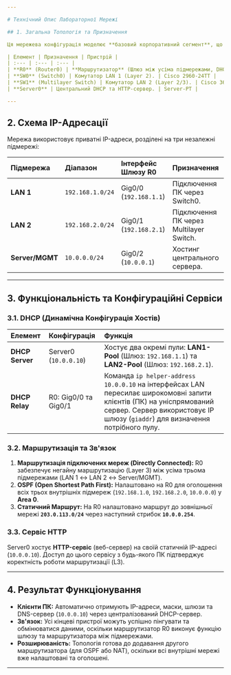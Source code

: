 ```yaml
---

# Технічний Опис Лабораторної Мережі

## 1. Загальна Топологія та Призначення

Ця мережева конфігурація моделює **базовий корпоративний сегмент**, що складається з двох відділів (LAN) та централізованого сегменту керування/сервісів (Server/MGMT), які з'єднані єдиним маршрутизатором (R0).

| Елемент | Призначення | Пристрій |
| :--- | :--- | :--- |
| **R0** (Router0) | **Маршрутизатор** (Шлюз між усіма підмережами, DHCP Relay, OSPF). | Cisco 2911 |
| **SW0** (Switch0) | Комутатор LAN 1 (Layer 2). | Cisco 2960-24TT |
| **SW1** (Multilayer Switch) | Комутатор LAN 2 (Layer 2/3). | Cisco 3650-24PS |
| **Server0** | Центральний DHCP та HTTP-сервер. | Server-PT |

---
```


## 2. Схема IP-Адресації

Мережа використовує приватні IP-адреси, розділені на три незалежні підмережі:

| Підмережа | Діапазон | Інтерфейс Шлюзу R0 | Призначення |
| :--- | :--- | :--- | :--- |
| **LAN 1** | `192.168.1.0/24` | Gig0/0 (`192.168.1.1`) | Підключення ПК через Switch0. |
| **LAN 2** | `192.168.2.0/24` | Gig0/1 (`192.168.2.1`) | Підключення ПК через Multilayer Switch. |
| **Server/MGMT** | `10.0.0.0/24` | Gig0/2 (`10.0.0.1`) | Хостинг центрального сервера. |

---

## 3. Функціональність та Конфігураційні Сервіси

### 3.1. DHCP (Динамічна Конфігурація Хостів)

| Елемент | Конфігурація | Функція |
| :--- | :--- | :--- |
| **DHCP Server** | Server0 (`10.0.0.10`) | Хостує два окремі пули: **LAN1-Pool** (Шлюз: `192.168.1.1`) та **LAN2-Pool** (Шлюз: `192.168.2.1`). |
| **DHCP Relay** | R0: Gig0/0 та Gig0/1 | Команда `ip helper-address 10.0.0.10` на інтерфейсах LAN пересилає широкомовні запити клієнтів (ПК) на уніспрямований сервер. Сервер використовує IP шлюзу (`giaddr`) для визначення потрібного пулу. |

### 3.2. Маршрутизація та Зв'язок

1.  **Маршрутизація підключених мереж (Directly Connected):** R0 забезпечує негайну маршрутизацію (Layer 3) між усіма трьома підмережами (LAN 1 $\leftrightarrow$ LAN 2 $\leftrightarrow$ Server/MGMT).
2.  **OSPF (Open Shortest Path First):** Налаштовано на R0 для оголошення всіх трьох внутрішніх підмереж (`192.168.1.0`, `192.168.2.0`, `10.0.0.0`) у **Area 0**.
3.  **Статичний Маршрут:** На R0 налаштовано маршрут до зовнішньої мережі **`203.0.113.0/24`** через наступний стрибок **`10.0.0.254`**.

### 3.3. Сервіс HTTP

Server0 хостує **HTTP-сервіс** (веб-сервер) на своїй статичній IP-адресі (`10.0.0.10`). Доступ до цього сервісу з будь-якого ПК підтверджує коректність роботи маршрутизації (L3).

---

## 4. Результат Функціонування

* **Клієнти ПК:** Автоматично отримують IP-адреси, маски, шлюзи та DNS-сервер (`10.0.0.10`) через централізований DHCP-сервер.
* **Зв'язок:** Усі кінцеві пристрої можуть успішно пінгувати та обмінюватися даними, оскільки маршрутизатор R0 виконує функцію шлюзу та маршрутизатора між підмережами.
* **Розширюваність:** Топологія готова до додавання другого маршрутизатора (для OSPF або NAT), оскільки всі внутрішні мережі вже налаштовані та оголошені.

---
